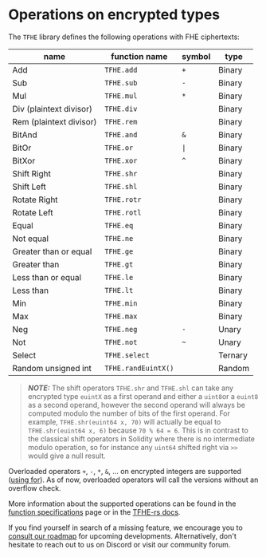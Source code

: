 # Operations on encrypted types

The `TFHE` library defines the following operations with FHE ciphertexts:

| name                    | function name       | symbol | type    |
| ----------------------- | ------------------- | ------ | ------- |
| Add                     | `TFHE.add`          | `+`    | Binary  |
| Sub                     | `TFHE.sub`          | `-`    | Binary  |
| Mul                     | `TFHE.mul`          | `*`    | Binary  |
| Div (plaintext divisor) | `TFHE.div`          |        | Binary  |
| Rem (plaintext divisor) | `TFHE.rem`          |        | Binary  |
| BitAnd                  | `TFHE.and`          | `&`    | Binary  |
| BitOr                   | `TFHE.or`           | `\|`   | Binary  |
| BitXor                  | `TFHE.xor`          | `^`    | Binary  |
| Shift Right             | `TFHE.shr`          |        | Binary  |
| Shift Left              | `TFHE.shl`          |        | Binary  |
| Rotate Right            | `TFHE.rotr`         |        | Binary  |
| Rotate Left             | `TFHE.rotl`         |        | Binary  |
| Equal                   | `TFHE.eq`           |        | Binary  |
| Not equal               | `TFHE.ne`           |        | Binary  |
| Greater than or equal   | `TFHE.ge`           |        | Binary  |
| Greater than            | `TFHE.gt`           |        | Binary  |
| Less than or equal      | `TFHE.le`           |        | Binary  |
| Less than               | `TFHE.lt`           |        | Binary  |
| Min                     | `TFHE.min`          |        | Binary  |
| Max                     | `TFHE.max`          |        | Binary  |
| Neg                     | `TFHE.neg`          | `-`    | Unary   |
| Not                     | `TFHE.not`          | `~`    | Unary   |
| Select                  | `TFHE.select`       |        | Ternary |
| Random unsigned int     | `TFHE.randEuintX()` |        | Random  |

> **_NOTE:_** The shift operators `TFHE.shr` and `TFHE.shl` can take any encrypted type `euintX` as a first operand and either a `uint8`or a `euint8` as a second operand, however the second operand will always be computed modulo the number of bits of the first operand. For example, `TFHE.shr(euint64 x, 70)` will actually be equal to `TFHE.shr(euint64 x, 6)` because `70 % 64 = 6`. This is in contrast to the classical shift operators in Solidity where there is no intermediate modulo operation, so for instance any `uint64` shifted right via `>>` would give a null result.

Overloaded operators `+`, `-`, `*`, `&`, ... on encrypted integers are supported ([using for](https://docs.soliditylang.org/en/v0.8.22/contracts.html#using-for)). As of now, overloaded operators will call the versions without an overflow check.

More information about the supported operations can be found in the [function specifications](../references/functions.md) page or in the [TFHE-rs docs](https://docs.zama.ai/tfhe-rs/getting-started/operations#arithmetic-operations.).

If you find yourself in search of a missing feature, we encourage you to [consult our roadmap](../developer/roadmap.md) for upcoming developments. Alternatively, don't hesitate to reach out to us on Discord or visit our community forum.
